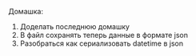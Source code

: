 Домашка:
1. Доделать последнюю домашку
2. В файл сохранять теперь данные в формате json
3. Разобраться как сериализовать datetime в json 
